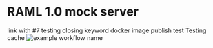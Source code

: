 # RAML 1.0 mock server
link with #7
testing closing keyword
docker image publish test
Testing cache
![example workflow name](https://github.com/deepak-gc/raml-mock-service/workflows/Publish%20Docker%20Image%20CI/badge.svg)
